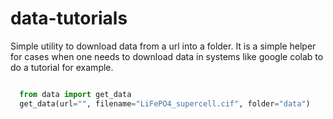 # data-tutorials

Simple utility to download data from a url into a folder.
It is a simple helper for cases when one needs to download data in systems like google colab to do a tutorial for example.

```python

  from data import get_data
  get_data(url="", filename="LiFePO4_supercell.cif", folder="data")


